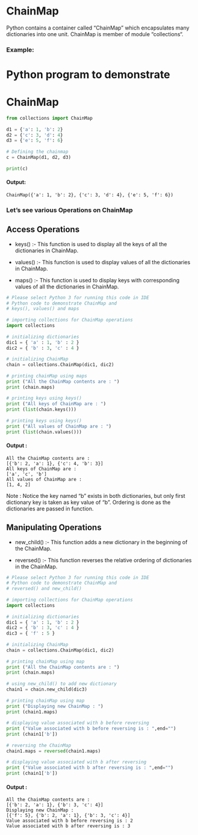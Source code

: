 # ChainMap
Python contains a container called “ChainMap” which encapsulates many dictionaries into one unit. ChainMap is member of module “collections“.

### Example:


# Python program to demonstrate   
# ChainMap   
       
```python      
from collections import ChainMap     
       
d1 = {'a': 1, 'b': 2}  
d2 = {'c': 3, 'd': 4}  
d3 = {'e': 5, 'f': 6}  
    
# Defining the chainmap   
c = ChainMap(d1, d2, d3)   
       
print(c) 
```
#### Output:
```
ChainMap({'a': 1, 'b': 2}, {'c': 3, 'd': 4}, {'e': 5, 'f': 6})
```
### Let’s see various Operations on ChainMap

## Access Operations
- keys() :- This function is used to display all the keys of all the dictionaries in ChainMap.

- values() :- This function is used to display values of all the dictionaries in ChainMap.

- maps() :- This function is used to display keys with corresponding values of all the dictionaries in ChainMap.
```python
# Please select Python 3 for running this code in IDE 
# Python code to demonstrate ChainMap and 
# keys(), values() and maps 
  
# importing collections for ChainMap operations 
import collections 
  
# initializing dictionaries 
dic1 = { 'a' : 1, 'b' : 2 } 
dic2 = { 'b' : 3, 'c' : 4 } 
  
# initializing ChainMap 
chain = collections.ChainMap(dic1, dic2) 
  
# printing chainMap using maps 
print ("All the ChainMap contents are : ") 
print (chain.maps) 
  
# printing keys using keys() 
print ("All keys of ChainMap are : ") 
print (list(chain.keys())) 
  
# printing keys using keys() 
print ("All values of ChainMap are : ") 
print (list(chain.values()))
```
#### Output :
```
All the ChainMap contents are : 
[{'b': 2, 'a': 1}, {'c': 4, 'b': 3}]
All keys of ChainMap are : 
['a', 'c', 'b']
All values of ChainMap are : 
[1, 4, 2]
``` 

Note : Notice the key named “b” exists in both dictionaries, but only first dictionary key is taken as key value of “b”. Ordering is done as the dictionaries are passed in function.

## Manipulating Operations
- new_child() :- This function adds a new dictionary in the beginning of the ChainMap.

- reversed() :- This function reverses the relative ordering of dictionaries in the ChainMap.
```python 
# Please select Python 3 for running this code in IDE 
# Python code to demonstrate ChainMap and 
# reversed() and new_child() 
  
# importing collections for ChainMap operations 
import collections 
  
# initializing dictionaries 
dic1 = { 'a' : 1, 'b' : 2 } 
dic2 = { 'b' : 3, 'c' : 4 } 
dic3 = { 'f' : 5 } 
  
# initializing ChainMap 
chain = collections.ChainMap(dic1, dic2) 
  
# printing chainMap using map 
print ("All the ChainMap contents are : ") 
print (chain.maps) 
  
# using new_child() to add new dictionary 
chain1 = chain.new_child(dic3) 
  
# printing chainMap using map 
print ("Displaying new ChainMap : ") 
print (chain1.maps) 
  
# displaying value associated with b before reversing 
print ("Value associated with b before reversing is : ",end="") 
print (chain1['b']) 
  
# reversing the ChainMap 
chain1.maps = reversed(chain1.maps) 
  
# displaying value associated with b after reversing 
print ("Value associated with b after reversing is : ",end="") 
print (chain1['b']) 
```
#### Output :
```
All the ChainMap contents are : 
[{'b': 2, 'a': 1}, {'b': 3, 'c': 4}]
Displaying new ChainMap : 
[{'f': 5}, {'b': 2, 'a': 1}, {'b': 3, 'c': 4}]
Value associated with b before reversing is : 2
Value associated with b after reversing is : 3
```